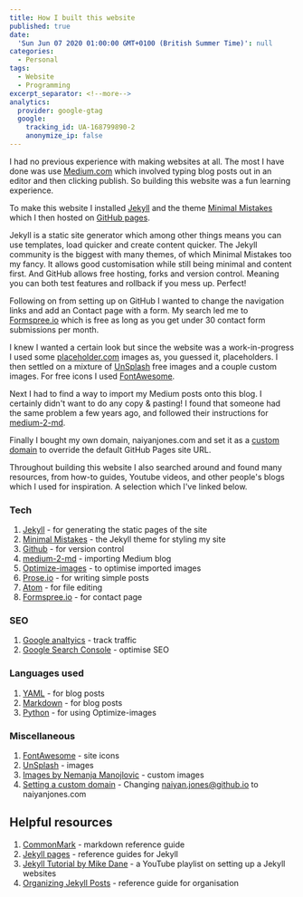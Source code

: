 ```yaml
---
title: How I built this website
published: true
date:
  'Sun Jun 07 2020 01:00:00 GMT+0100 (British Summer Time)': null
categories:
  - Personal
tags:
  - Website
  - Programming
excerpt_separator: <!--more-->
analytics:
  provider: google-gtag
  google:
    tracking_id: UA-168799890-2
    anonymize_ip: false
---
```

I had no previous experience with making websites at all. The most I have done was use [Medium.com](https://medium.com/about) which involved typing blog posts out in an editor and then clicking publish. So building this website was a fun learning experience.

To make this website I installed [Jekyll](https://jekyllrb.com/) and the theme [Minimal Mistakes](https://mmistakes.github.io/minimal-mistakes/) which I then hosted on [GitHub pages](http://jmcglone.com/guides/github-pages/).

Jekyll is a static site generator which among other things means you can use templates, load quicker and create content quicker. The Jekyll community is the biggest with many themes, of which Minimal Mistakes too my fancy. It allows good customisation while still being minimal and content first. And GitHub allows free hosting, forks and version control. Meaning you can both test features and rollback if you mess up. Perfect!

Following on from setting up on GitHub I wanted to change the navigation links and add an Contact page with a form. My search led me to [Formspree.io](https://formspree.io/) which is free as long as you get under 30 contact form submissions per month.

I knew I wanted a certain look but since the website was a work-in-progress I used some [placeholder.com](https://placeholder.com/) images as, you guessed it, placeholders. I then settled on a mixture of [UnSplash](https://unsplash.com/) free images and a couple custom images. For free icons I used [FontAwesome](https://fontawesome.com).

Next I had to find a way to import my Medium posts onto this blog. I certainly didn't want to do any copy & pasting! I found that someone had the same problem a few years ago, and followed their instructions for [medium-2-md](https://www.gautamdhameja.com/medium-to-markdown-converter/).

Finally I bought my own domain, naiyanjones.com and set it as a [custom domain](https://help.github.com/en/github/working-with-github-pages/managing-a-custom-domain-for-your-github-pages-site) to override the default GitHub Pages site URL.

Throughout building this website I also searched around and found many resources, from how-to guides, Youtube videos, and other people's blogs which I used for inspiration. A selection which I've linked below.

### Tech

1. [Jekyll](https://jekyllrb.com/) - for generating the static pages of the site
2. [Minimal Mistakes](https://mmistakes.github.io/minimal-mistakes/) - the Jekyll theme for styling my site
3. [Github](http://jmcglone.com/guides/github-pages/) - for version control
4. [medium-2-md](https://www.gautamdhameja.com/medium-to-markdown-converter/) - importing Medium blog
5. [Optimize-images](https://no-title.victordomingos.com/projects/optimize-images/) - to optimise imported images
6. [Prose.io](http://prose.io/#about) - for writing simple posts
7. [Atom](https://atom.io/) - for file editing
8. [Formspree.io](https://formspree.io/) - for contact page

### SEO

1. [Google analtyics](https://analytics.google.com/analytics/web/#/) - track traffic
2. [Google Search Console](https://search.google.com/search-console/about) - optimise SEO

### Languages used

1. [YAML](https://yaml.org/) - for blog posts
2. [Markdown](https://www.markdownguide.org/) - for blog posts
3. [Python](https://www.python.org/) - for using Optimize-images

### Miscellaneous

1. [FontAwesome](https://fontawesome.com) -  site icons
2. [UnSplash](https://unsplash.com/) - images
3. [Images by Nemanja Manojlovic](https://www.behance.net/nemus) - custom images
4. [Setting a custom domain](https://www.youtube.com/watch?v=mPGi1IHQxFM) - Changing naiyan.jones@github.io to naiyanjones.com

## Helpful resources

1. [CommonMark](https://commonmark.org/) - markdown reference guide
2. [Jekyll pages](https://jekyllrb.com/docs/posts/) -  reference guides for Jekyll
3. [Jekyll Tutorial by Mike Dane](https://www.youtube.com/playlist?list=PLLAZ4kZ9dFpOPV5C5Ay0pHaa0RJFhcmcB) - a YouTube playlist on setting up a Jekyll websites
4. [Organizing Jekyll Posts](https://miklb.com/blog/2016/04/26/organizing-jekyll-posts/) - reference guide for organisation
